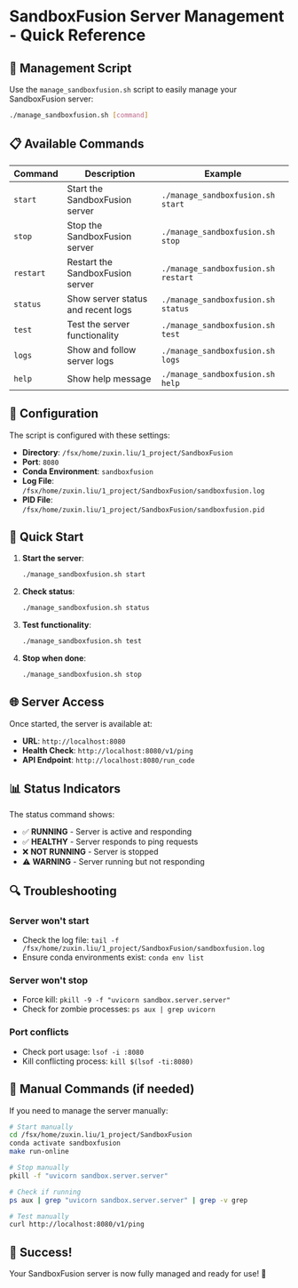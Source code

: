 # SandboxFusion Server Management - Quick Reference

## 🚀 Management Script

Use the `manage_sandboxfusion.sh` script to easily manage your SandboxFusion server:

```bash
./manage_sandboxfusion.sh [command]
```

## 📋 Available Commands

| Command | Description | Example |
|---------|-------------|---------|
| `start` | Start the SandboxFusion server | `./manage_sandboxfusion.sh start` |
| `stop` | Stop the SandboxFusion server | `./manage_sandboxfusion.sh stop` |
| `restart` | Restart the SandboxFusion server | `./manage_sandboxfusion.sh restart` |
| `status` | Show server status and recent logs | `./manage_sandboxfusion.sh status` |
| `test` | Test the server functionality | `./manage_sandboxfusion.sh test` |
| `logs` | Show and follow server logs | `./manage_sandboxfusion.sh logs` |
| `help` | Show help message | `./manage_sandboxfusion.sh help` |

## 🔧 Configuration

The script is configured with these settings:
- **Directory**: `/fsx/home/zuxin.liu/1_project/SandboxFusion`
- **Port**: `8080`
- **Conda Environment**: `sandboxfusion`
- **Log File**: `/fsx/home/zuxin.liu/1_project/SandboxFusion/sandboxfusion.log`
- **PID File**: `/fsx/home/zuxin.liu/1_project/SandboxFusion/sandboxfusion.pid`

## 🎯 Quick Start

1. **Start the server**:
   ```bash
   ./manage_sandboxfusion.sh start
   ```

2. **Check status**:
   ```bash
   ./manage_sandboxfusion.sh status
   ```

3. **Test functionality**:
   ```bash
   ./manage_sandboxfusion.sh test
   ```

4. **Stop when done**:
   ```bash
   ./manage_sandboxfusion.sh stop
   ```

## 🌐 Server Access

Once started, the server is available at:
- **URL**: `http://localhost:8080`
- **Health Check**: `http://localhost:8080/v1/ping`
- **API Endpoint**: `http://localhost:8080/run_code`

## 📊 Status Indicators

The status command shows:
- ✅ **RUNNING** - Server is active and responding
- ✅ **HEALTHY** - Server responds to ping requests
- ❌ **NOT RUNNING** - Server is stopped
- ⚠️ **WARNING** - Server running but not responding

## 🔍 Troubleshooting

### Server won't start
- Check the log file: `tail -f /fsx/home/zuxin.liu/1_project/SandboxFusion/sandboxfusion.log`
- Ensure conda environments exist: `conda env list`

### Server won't stop
- Force kill: `pkill -9 -f "uvicorn sandbox.server.server"`
- Check for zombie processes: `ps aux | grep uvicorn`

### Port conflicts
- Check port usage: `lsof -i :8080`
- Kill conflicting process: `kill $(lsof -ti:8080)`

## 📝 Manual Commands (if needed)

If you need to manage the server manually:

```bash
# Start manually
cd /fsx/home/zuxin.liu/1_project/SandboxFusion
conda activate sandboxfusion
make run-online

# Stop manually
pkill -f "uvicorn sandbox.server.server"

# Check if running
ps aux | grep "uvicorn sandbox.server.server" | grep -v grep

# Test manually
curl http://localhost:8080/v1/ping
```

## 🎉 Success!

Your SandboxFusion server is now fully managed and ready for use! 🚀 